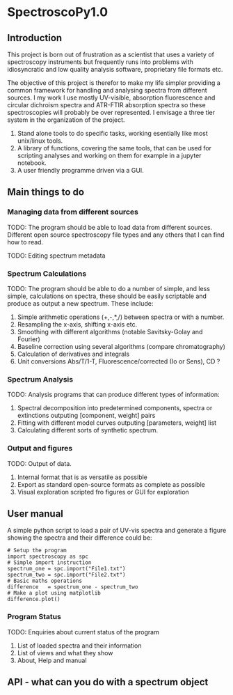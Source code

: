 # SpectroscoPy1.0

## Introduction

This project is born out of frustration as a scientist that uses a variety of
spectroscopy instruments but frequently runs into problems with idiosyncratic
and low quality analysis software, proprietary file formats etc. 

The objective of this project is therefor to make my life simpler providing
a common framework for handling and analysing spectra from different sources.
I my work I use mostly UV-visible, absorption fluorescence and circular dichroism 
spectra and ATR-FTIR absorption spectra so these spectroscopies will probably
be over represented.
I envisage a three tier system in the organization of the project.
1. Stand alone tools to do specific tasks, working esentially like most unix/linux
tools.
2. A library of functions, covering the same tools, that can be used for scripting
analyses and working on them for example in a jupyter notebook.
3. A user friendly programme driven via a GUI.

## Main things to do

### Managing data from different sources

TODO: The program should be able to load data from different sources.
Different open source spectroscopy file types and any others that I can find
how to read.

TODO: Editing spectrum metadata

### Spectrum Calculations

TODO: The program should be able to do a number of simple, and less simple,
calculations on spectra, these should be easily scriptable and produce as
output a new spectrum. These include:
1. Simple arithmetic operations (+,-,*,/) between spectra or with a number.
2. Resampling the x-axis, shifting x-axis etc.
3. Smoothing with different algorithms (notable Savitsky-Golay and Fourier)
4. Baseline correction using several algorithms (compare chromatography)
5. Calculation of derivatives and integrals
6. Unit conversions Abs/T/1-T, Fluorescence/corrected (Io or Sens), CD ?

### Spectrum Analysis

TODO: Analysis programs that can produce different types of information:
1. Spectral decomposition into predetermined components, spectra or extinctions
outputing [component, weight] pairs
2. Fitting with different model curves outputing [parameters, weight] list
3. Calculating different sorts of synthetic spectrum.

### Output and figures

TODO: Output of data.
1. Internal format that is as versatile as possible
2. Export as standard open-source formats as complete as possible
3. Visual exploration scripted fro figures or GUI for exploration
## User manual

A simple python script to load a pair of UV-vis spectra and generate a
figure showing the spectra and their difference could be:

    # Setup the program
    import spectroscopy as spc
    # Simple import instruction
    spectrum_one = spc.import("File1.txt")
    spectrum_two = spc.import("File2.txt")
    # Basic maths operations
    difference   = spectrum_one - spectrum_two
    # Make a plot using matplotlib
    difference.plot()

### Program Status

TODO: Enquiries about current status of the program
1. List of loaded spectra and their information
2. List of views and what they show
3. About, Help and manual

## API - what can you do with a spectrum object
